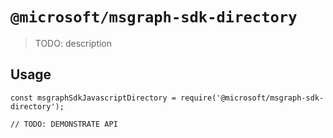 # `@microsoft/msgraph-sdk-directory`

> TODO: description

## Usage

```
const msgraphSdkJavascriptDirectory = require('@microsoft/msgraph-sdk-directory');

// TODO: DEMONSTRATE API
```
